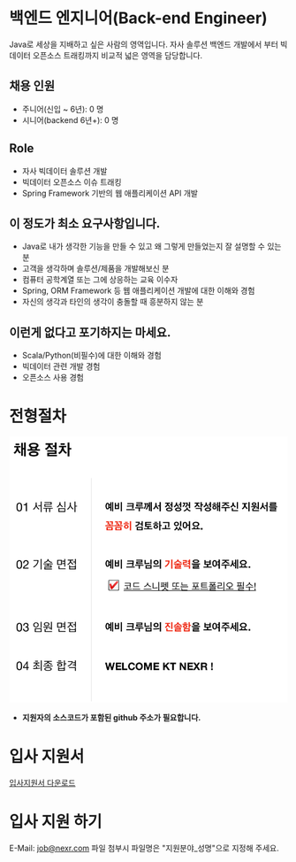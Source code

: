 # 백엔드 엔지니어(Back-end Engineer)

Java로 세상을 지배하고 싶은 사람의 영역입니다. 자사 솔루션 백엔드 개발에서 부터 빅데이터 오픈소스 트래킹까지 비교적 넓은 영역을 담당합니다. 

## 채용 인원
- 주니어(신입 ~ 6년): 0 명
- 시니어(backend 6년+): 0 명 

## Role
- 자사 빅데이터 솔루션 개발
- 빅데이터 오픈소스 이슈 트래킹
- Spring Framework 기반의 웹 애플리케이션 API 개발

## 이 정도가 최소 요구사항입니다.
- Java로 내가 생각한 기능을 만들 수 있고 왜 그렇게 만들었는지 잘 설명할 수 있는 분
- 고객을 생각하며 솔루션/제품을 개발해보신 분
- 컴퓨터 공학계열 또는 그에 상응하는 교육 이수자
- Spring, ORM Framework 등 웹 애플리케이션 개발에 대한 이해와 경험
- 자신의 생각과 타인의 생각이 충돌할 때 흥분하지 않는 분

## 이런게 없다고 포기하지는 마세요.
- Scala/Python(비필수)에 대한 이해와 경험
- 빅데이터 관련 개발 경험
- 오픈소스 사용 경험

# 전형절차
![Job Process](../../../images/job_process.png "Job Process")
- **지원자의 소스코드가 포함된 github 주소가 필요합니다.**

# 입사 지원서
[입사지원서 다운로드](../../../files/kt_nexr_resume.docx)

# 입사 지원 하기
E-Mail: <job@nexr.com>
파일 첨부시 파일명은 "지원분야_성명"으로 지정해 주세요.